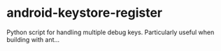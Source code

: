 android-keystore-register
=========================

Python script for handling multiple debug keys. Particularly useful when building with ant... 